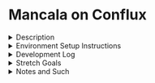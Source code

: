 # Mancala on Conflux 

<details><summary>Description</summary>
<p>  

Creating the game of Mancala on Conflux as part of the Conflux/Reach Bounty Hack.  

</p>
</details>
<details><summary>Environment Setup Instructions</summary>
<p>

- clone the repository
- open a terminal to the `cbh-mancala` folder 
- from there run the command `yarn install`
- once that has completed run `cd lib/contract`
- (if on Windows) run the `wsl` command to switch over to linux
- run the `curl https://docs.reach.sh/reach -o reach ; chmod +x reach` command to download reach into the contract folder
- run the `./reach version` command to ensure it installed
- run the `./reach compile` command to build the contract
- run the `REACH_CONNECTOR_MODE=CFX ./reach devnet` command
- start up a new terminal and navigate to the `cbh-mancala` folder 
- now run the `yarn dev` command to run the application

</p>
</details>
<details><summary>Development Log</summary>
<p>

7/14/21
- create github for project
- check out next.js fireship tutorial
- create initital next.js boilerplate
- review bounty hack document
- create readme after implementing boilerplate
- check out next.js tutorial
- watch video on mancala rules
- ask mentor about mancala ruleset for this project
- look into component libraries (UIKit looks like it'll work)
- consult past projects and recount missteps

7/17/21
- check out next.js hosting tutorial
- deploy the boilerplate on vercel
- sketch out some ideas on how this will look

7/19/21
- create state management system
- create basic account connect setup

7/20/21
- write up some ideas on how the contract will work
- set up the boilerplate of the rsh + mjs files

7/21/21
- create pseudo-code draft of contract
- set up place bets and end

7/22/21
- start work on basic piece moving logic

7/23/21: busy all day 

7/24/21
- wrap up draft of piece moving logic
- attempt to implement draft of piece moving logic
- consult the reach tic tac toe example to see how games are actually done inside reach contracts
- start rebuilding piece moving logic

7/25/21
- complete initial draft of piece moving logic

7/26/21
- test and modify broken piece moving logic

7/27/21
- test and modify broken piece moving logic

7/28/21
- test and modify broken piece moving logic
- implement require() and assume() in piece moving draft

7/29/21
- test and modify broken piece moving logic

7/30/21
- fix errors with draft of piece moving logic

7/31/21
- create draft of board
- start plotting out the frontend architecture
- start work on wallet layer
- decide on file naming convention
- decide on using semicolons or not
- start work on draft of branching modal system
- build out drafts of the rest of the pages for the modal
- validate bet value

8/1/21
- work on "have the index.mjs file complete one actual test of the game"

8/2/21
- complete "have the index.mjs file complete one actual test of the game"
- get caught on an issue while trying to implement contract layer

8/4/21
- start work on contract layer

8/5/21
- organize folder structure

8/6/21
- 11th hour dash: add commented out features while contract is being fixed
    - have "connect wallet" button open modal
    - figure out how to randomize starting turns
    - add in extra turn when you score a point
    - add in win logic that transfers the contract balance to the winner

8/7/21
- update package.json to eliminate [refresh issue](https://github.com/vercel/next.js/issues/10061)
- get moves from players through the UI 
- let the player know when its their turn
- update board after player moves a houses pieces
- open modal, with option to start a new game, when the game ends
- enable win logic in contract and update the frontend game end message
- add in "copy invite link" button
- enable random starting player

8/8/21
- display timer/loader/message while contract deploys
- display timer/loader/message while other player takes their turn
- display timer/loader/message while the coin flips
- update favicon
- update page name
- update 'how to play' rules
- start integrating UI framework
- style the home page
- style the board
- style the modals
- fix 'open modal' flow

8/9/21
- Learn some ways to optimize the contract

8/10/21
- disable start button while game is in session
- fix error introduced while optimizing the contract
- Add in extra turn logic
- fix betting system

8/11/21
- update how to play rules with extra turn logic

8/13/21
- clean up contract
- test out connecting to the Conflux network 
- get past issue with connecting to the Conflux network

8/14/21
- clean up contract
- clean up test file
- fix issue with betting
- add in win logic for emptying the board to the person whose side of the board still has pieces

Backlog
- record video

</p>
</details>
<details><summary>Stretch Goals</summary>
<p>  

- No copy-and-pasting of contract invites: A system that allows users to pick their next game based on currently running games  
- Alternate rules: different common rulesets that can be chosen by the user who starts the game.
- Make bets optional
- Possibly change state management systems
- Add in take-opposite-house rule
- A clock that starts when another player takes their turn, if it runs all the way down the other player forfeits the game
- change theme to dark mode
- optimize reach contract further
- set up timeout system in contract

</p>
</details>
<details><summary>Notes and Such</summary>
<p>  

Notes:
- Start with rsh + mjs files, move to frontend, then add styling
- The board has 14 inlets. 12 of these have pieces moving through them, but two of them are linear in that the pool either increases or resets. This contract needs to track the movement of pieces through or to those inlets. 
- Due to the first player having an advantage, there will need to be a coinflip to ensure fairness
- While the game is running it flips back and forth between two player. However, there are extra turns and other things that change matters
- An array can be mutated using `set`
- Unlike in tic tac toe, you don’t need to check if a move is valid
- The board loops which should make this interesting
- The passage of time inside the game is going to take place inside a while loop
- You’d have a moveStack function that would take an array index and disperse the number of pieces at that array index farther down the chain
- I might want to start with an automated (static) game just to get an idea of how it would work
- In that case the first iteration would be the while loop automatically flipping back and forth as the pieces choose their turns randomly
- The rsh and mjs file need to be done by the 30th
- something in the updatedBoard is not allowing it to be returned to the frontend
- something is also happening when the board is given a houseIndex of 7
- when I don't return the updatedPoints, I can give the function 0 through 12 and it'll be fine
- start adding new stuff to the contract even if it isn't working; it be commented out for now and enabled later
- start setting up the frontend even though it isn't functional yet
- completing one game as a test took roughly half an hour 
- how do I check if the player dropped the last piece in the store?

- what would it take to implement the take opposite house rule:
    - the rule: the take opposite house rule is where the last piece placed in a house, if that house is empty and the house on the opposite side of the board has pieces, is placed directly into the players store along with the pieces from the opposite house
    - this seems more difficult then the below rule. the calculateLaps function would need to check if 1) its the last piece and 2) if its across the board from the last piece falling into an empty house. If so, the pieces are added directy to the store. Considering that, this seems like this should be its own function that runs after the original piece placement map, maps the point fields instead, and inside that map maps the board again. Needless to say this is very costly for the contract

- what would it take to implement the empty board rule:
    - the rule: once one player empties their side of the board, the game finishes and all the remaining pieces on the opposite side are transferred to the other players store.
    - this probably wouldn't be terribly difficult to implement and could be simplified to one function run right before the game finishes that creates a new state with a new board where all the remaining pieces are added to the corresponding players store. That new state is then used to determine who wins. 
    - update: not easy (I think), the amount of math needed to sum all the slots on one side of the board requires a boatload of verification

- frontend architecture stuff
    - create the components for the basic board
    - create the "contract layer" through which contract data will be accessed
    - start work on a branching modal system

- syntax rules
    - files names will be in PascalCase unless they need to be in a different format due to functionality convetions (i.e. how Next.js deals with page routes);
    - no semicolons will be used in the frontend of this project

- ternaries to eliminate with the invariant check:
    - ternary in calculate laps `return ((piecesCount - actualDistance) / 12 < (UInt.max - 1)) ? ((piecesCount - actualDistance) / 12) + 1 : 0;`
    - ternary in calculateNextTurnIndex `const lastHouseVisited = startIndex <= (UInt.max - piecesCount) ? (startIndex + piecesCount) % 13 : 0;`
    - ternary in movePieces `return (value <= (UInt.max - laps)) ? value + laps : value;`
    - the other ternary in movePieces `const verifiedPoints = (state.points[playersStoreIndex] >= 0 && state.points[playersStoreIndex] <= UInt.max - points) ? state.points[playersStoreIndex] + points : state.points[playersStoreIndex];`

Questions: 
- I still have no idea how to get the board looping idea to work
    - You would have a dynamic function that consumes the number of pieces and then uses a modulus function to place them across the array
- Now how does this loop know whether or not to place a piece in the end box?
    - I might be able to fix this with one check at the beginning to see if the dispersal will get to your box, deduct it from the amount, and then trigger the dispersal
- How extra moves would work?
    - I think this would just be a trigger that inverts the boolean that determines whose turn it is
    - Or a check to see if you get an extra turn that skips the existing functionality
- What is the first iteration of this contract?
    - The first iteration would be the while loop automatically flipping back and forth as the pieces choose their turns randomly


</p>
</details>
